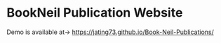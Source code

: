 # BookNeil Publication Website
Demo is available at-> https://jating73.github.io/Book-Neil-Publications/
